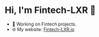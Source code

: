 # Hi, I'm Fintech-LXR 👋  
- 🔭 Working on Fintech projects.  
- 🌐 My website: [Fintech-LXR.io](https://Fintech-LXR.io)  

<!--
**Fintech-LXR/Fintech-LXR** is a ✨ _special_ ✨ repository because its `README.md` (this file) appears on your GitHub profile.

Here are some ideas to get you started:

- 🔭 I’m currently working on ...
- 🌱 I’m currently learning ...
- 👯 I’m looking to collaborate on ...
- 🤔 I’m looking for help with ...
- 💬 Ask me about ...
- 📫 How to reach me: ...
- 😄 Pronouns: ...
- ⚡ Fun fact: ...
-->

